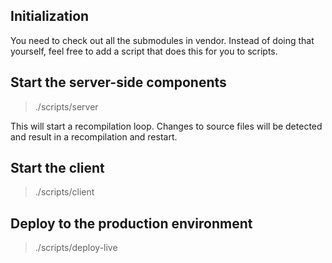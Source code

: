 ## Initialization

You need to check out all the submodules in vendor. Instead of doing that
yourself, feel free to add a script that does this for you to scripts.


## Start the server-side components

> ./scripts/server

This will start a recompilation loop. Changes to source files will be detected
and result in a recompilation and restart.


## Start the client

> ./scripts/client


## Deploy to the production environment

> ./scripts/deploy-live
